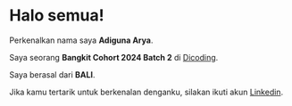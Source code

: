 # Halo semua! 

Perkenalkan nama saya **Adiguna Arya**.<br>

Saya seorang **Bangkit Cohort 2024 Batch 2** di [Dicoding](https://www.dicoding.com/).<br>

Saya berasal dari **BALI**.<br>

Jika kamu tertarik untuk berkenalan denganku, silakan ikuti akun [Linkedin](www.linkedin.com/in/imadeadiguna05/).
